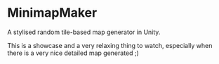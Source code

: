 # MinimapMaker

A stylised random tile-based map generator in Unity.

This is a showcase and a very relaxing thing to watch, especially when there is a very nice detailed map generated ;)
